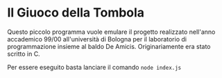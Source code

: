 # Il Giuoco della Tombola

Questo piccolo programma vuole emulare il progetto realizzato nell'anno accademico 99/00 all'università di Bologna per il laboratorio di programmazione insieme al baldo De Amicis. Originariamente era stato scritto in C. 

Per essere eseguito basta lanciare il comando `node index.js`